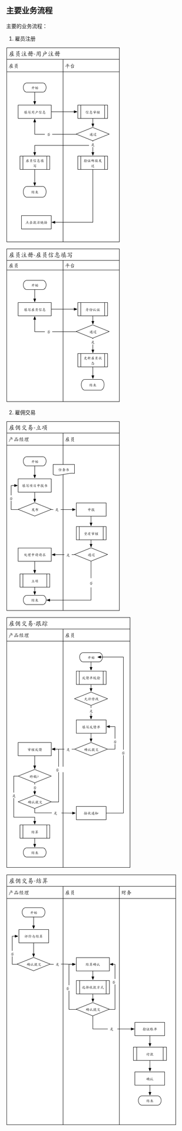 主要业务流程
---- 

主要的业务流程：

1. 雇员注册


![雇员注册-用户注册](pic/gy-reg.png)

![雇员注册-雇员信息填写](pic/gy-reginfo.png)


2. 雇佣交易

![雇佣交易-立项](pic/xm-init.png)

![雇佣交易-跟踪](pic/xm-track.png)

![雇佣交易-结算](pic/xm-final.png)

